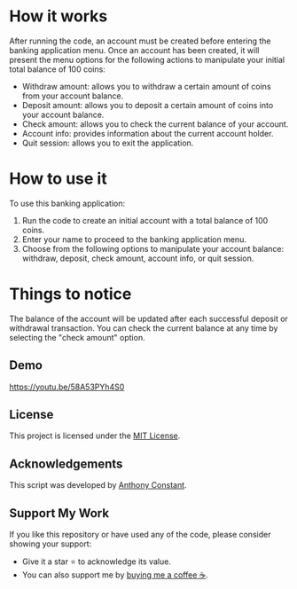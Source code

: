 # How it works

After running the code, an account must be created before entering the banking application menu. Once an account has been created, it will present the menu options for the following actions to manipulate your initial total balance of 100 coins:

- Withdraw amount: allows you to withdraw a certain amount of coins from your account balance.
- Deposit amount: allows you to deposit a certain amount of coins into your account balance.
- Check amount: allows you to check the current balance of your account.
- Account info: provides information about the current account holder.
- Quit session: allows you to exit the application.

# How to use it

To use this banking application:

1. Run the code to create an initial account with a total balance of 100 coins.
2. Enter your name to proceed to the banking application menu.
3. Choose from the following options to manipulate your account balance: withdraw, deposit, check amount, account info, or quit session.

# Things to notice

The balance of the account will be updated after each successful deposit or withdrawal transaction. You can check the current balance at any time by selecting the "check amount" option.

## Demo

https://youtu.be/58A53PYh4S0

## License

This project is licensed under the [MIT License](https://opensource.org/licenses/MIT).

## Acknowledgements

This script was developed by [Anthony Constant](https://anthonyconstant.co.uk/).

## Support My Work

If you like this repository or have used any of the code, please consider showing your support:

- Give it a star ⭐️ to acknowledge its value.
- You can also support me by [buying me a coffee ☕️](https://ko-fi.com/W7W144CAO).

